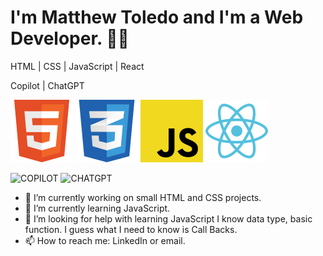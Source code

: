 # I'm Matthew Toledo and I'm a Web Developer. 👋🏻

HTML | CSS | JavaScript | React

Copilot | ChatGPT

![HTML](/icons8-html5-100.png)
![CSS](/icons8-css-100.png)
![JAVASCRIPT](/icons8-javascript-100.png)
![REACT](/icons8-react-100.png)

![COPILOT](/icon8-github-copilot-100.png)
![CHATGPT](/icon8-chatgpt-96.png)

- 🔭 I’m currently working on small HTML and CSS projects.
- 🌱 I’m currently learning JavaScript.
- 🤔 I’m looking for help with learning JavaScript I know data type, basic function.  I guess what I need to know is Call Backs.
- 📫 How to reach me: LinkedIn or email.

<!--
**matthewftoledo/matthewftoledo** is a ✨ _special_ ✨ repository because its `README.md` (this file) appears on your GitHub profile.

Here are some ideas to get you started:

- 🔭 I’m currently working on ...
- 🌱 I’m currently learning ...
- 👯 I’m looking to collaborate on ...
- 🤔 I’m looking for help with ...
- 💬 Ask me about ...
- 📫 How to reach me: ...
- 😄 Pronouns: ...
- ⚡ Fun fact: ...
-->
